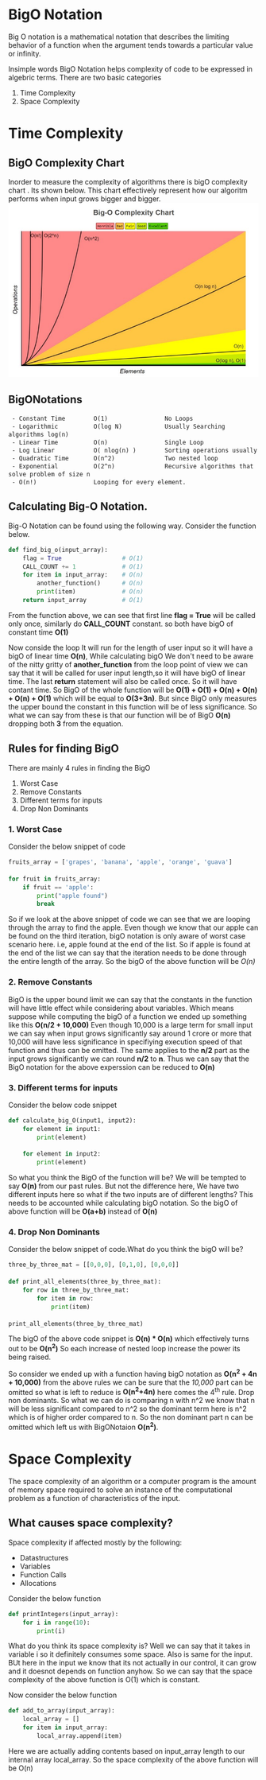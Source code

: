 # BigO Notation

Big O notation is a mathematical notation that describes the limiting behavior of a function when the argument tends towards a particular value or infinity.

Insimple words BigO Notation helps complexity of code to be expressed in algebric terms. There are two basic categories 

1. Time Complexity
2. Space Complexity

# Time Complexity

## BigO Complexity Chart

Inorder to measure the complexity of algorithms there is bigO complexity chart . Its shown below. This chart effectively represent how our algoritm performs when input grows bigger and bigger.
![Big O Notation](./Assets/BigONotation.jpeg)

## BigONotations

```
 - Constant Time        O(1)                No Loops
 - Logarithmic          O(log N)            Usually Searching algorithms log(n)
 - Linear Time          O(n)                Single Loop
 - Log Linear           O( nlog(n) )        Sorting operations usually
 - Quadratic Time       O(n^2)              Two nested loop
 - Exponential          O(2^n)              Recursive algorithms that solve problem of size n
 - O(n!)                Looping for every element.
```

## Calculating Big-O Notation.
Big-O Notation can be found using the following way. Consider the function below.

```py
def find_big_o(input_array):
    flag = True                 # O(1)
    CALL_COUNT += 1             # O(1)
    for item in input_array:    # O(n)
        another_function()      # O(n)
        print(item)             # O(n)
    return input_array          # O(1)
```

From the function above, we can see that  first line **flag = True** will be called
only once, similarly do **CALL_COUNT** constant. so both have bigO of constant time **O(1)**

Now conside the loop It will run for the length of user input so it will have a
bigO of linear time **O(n)**, While calculating bigO We don't need to be aware of the 
nitty gritty of **another_function** from the loop point of view we can say that it
will be called for user input length,so it will have bigO of linear time. The last **return** statement will also be called once. So it will have contant time. So BigO 
of the whole function will be **O(1) + O(1) + O(n) + O(n) + O(n) + O(1)** which will 
be equal to **O(3+3n)**. But since BigO only measures the upper bound the constant 
in this function will be of less significance. So what we can say from these is 
that our function will be of BigO **O(n)** dropping both **3** from the equation.

## Rules for finding BigO

There are mainly 4 rules in finding the BigO 
 1. Worst Case
 2. Remove Constants
 3. Different terms for inputs
 4. Drop Non Dominants

### 1. Worst Case

Consider the below snippet of code

```py
fruits_array = ['grapes', 'banana', 'apple', 'orange', 'guava']

for fruit in fruits_array:
    if fruit == 'apple':
        print("apple found")
        break
```

So if we look at the above snippet of code we can see that we are looping through
the array to find the apple. Even though we know that our apple can be found on 
the third iteration, bigO notation is only aware of worst case scenario here. i.e, 
apple found at the end of the list. So if apple is found at the end of the list we
can say that the iteration needs to be done through the entire length of the array.
So the bigO of the above function will be *O(n)*

### 2. Remove Constants
BigO is the upper bound limit we can say that the constants in the function will
have little effect while considering about variables. Which means suppose while 
computing the bigO of a function we ended up something like this **O(n/2 + 10,000)**
Even though 10,000 is a large term for small input we can say when input grows 
significantly say around 1 crore or more that 10,000 will have less significance
in specifiying execution speed of that function and thus can be omitted. The same 
applies to the **n/2** part as the input grows significantly we can round **n/2** to **n**.
Thus we can say that the BigO notation for the above experssion can be reduced to **O(n)**

### 3. Different terms for inputs
Consider the below code snippet

```py
def calculate_big_O(input1, input2):
    for element in input1:
        print(element)
    
    for element in input2:
        print(element)
```
So what you think the BigO of the function will be? We will be tempted to say **O(n)**
from our past rules. But not the difference here, We have two different inputs here
so what if the two inputs are of different lengths? This needs to be accounted while
calculating bigO notation. So the bigO of above function will be **O(a+b)** instead
of **O(n)**

### 4. Drop Non Dominants
Consider the below snippet of code.What do you think the bigO will be?

```py
three_by_three_mat = [[0,0,0], [0,1,0], [0,0,0]]

def print_all_elements(three_by_three_mat):
    for row in three_by_three_mat:
        for item in row:
            print(item)
    
print_all_elements(three_by_three_mat)
```

The bigO of the above code snippet is **O(n) * O(n)** which effectively turns out
to be  **O(n<sup>2</sup>)** So each increase of nested loop increase the power its
being raised. 

So consider we ended up with a function having bigO notation as **O(n<sup>2</sup> + 4n + 10,000)**
from the above rules we can be sure that the *10,000* part can be omitted so what 
is left to reduce is **O(n<sup>2</sup>+4n)** here comes the 4<sup>th</sup> rule.
Drop non dominants.  So what we can do is comparing n with n^2 we know that n will 
be less significant compared to n^2 so the dominant term here is n^2 which is of 
higher order compared to n. So the non dominant part n can be omitted which left 
us with BigONotaion **O(n<sup>2</sup>)**.



# Space Complexity

The space complexity of an algorithm or a computer program is the amount of memory space required to solve an instance of the computational problem as a function of characteristics of the input.

## What causes space complexity?

Space complexity if affected mostly by the following:

- Datastructures
- Variables
- Function Calls
- Allocations

Consider the below function

```py
def printIntegers(input_array):
    for i in range(10):
        print(i)
```
What do you think its space complexity is? Well we can say that it takes in variable i so it definitely consumes some space. Also is same for the input. BUt here in the input we know that its not actually in our control, it can grow and it doesnot depends on function anyhow. So we can say that the space complexity of the above function is O(1) which is constant.

Now consider the below function

```py
def add_to_array(input_array):
    local_array = []
    for item in input_array:
        local_array.append(item)
```
Here we are actually adding contents based on input_array length to our internal array local_array. So the space complexity of the above function will be O(n)